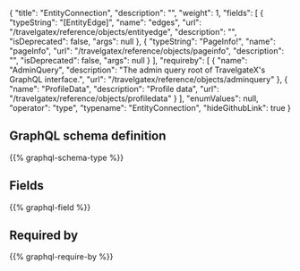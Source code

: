 {
  "title": "EntityConnection",
  "description": "",
  "weight": 1,
  "fields": [
    {
      "typeString": "[EntityEdge]",
      "name": "edges",
      "url": "/travelgatex/reference/objects/entityedge",
      "description": "",
      "isDeprecated": false,
      "args": null
    },
    {
      "typeString": "PageInfo!",
      "name": "pageInfo",
      "url": "/travelgatex/reference/objects/pageinfo",
      "description": "",
      "isDeprecated": false,
      "args": null
    }
  ],
  "requireby": [
    {
      "name": "AdminQuery",
      "description": "The admin query root of TravelgateX's GraphQL interface.",
      "url": "/travelgatex/reference/objects/adminquery"
    },
    {
      "name": "ProfileData",
      "description": "Profile data",
      "url": "/travelgatex/reference/objects/profiledata"
    }
  ],
  "enumValues": null,
  "operator": "type",
  "typename": "EntityConnection",
  "hideGithubLink": true
}
## GraphQL schema definition

{{% graphql-schema-type %}}

## Fields

{{% graphql-field %}}

## Required by

{{% graphql-require-by %}}
